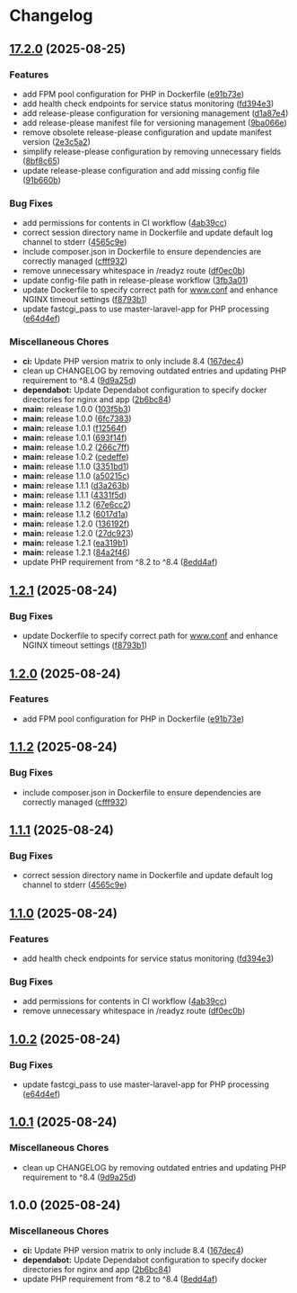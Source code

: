 # Changelog

## [17.2.0](https://github.com/steven-streller/master-laravel/compare/v17.1.2...v17.2.0) (2025-08-25)


### Features

* add FPM pool configuration for PHP in Dockerfile ([e91b73e](https://github.com/steven-streller/master-laravel/commit/e91b73e4cdd17536c3e1cedbb6a1a3902bb73084))
* add health check endpoints for service status monitoring ([fd394e3](https://github.com/steven-streller/master-laravel/commit/fd394e32f99a0f36388c802476a1a5f60881f84d))
* add release-please configuration for versioning management ([d1a87e4](https://github.com/steven-streller/master-laravel/commit/d1a87e410e4973bf5833c7806ad49afbf4427167))
* add release-please manifest file for versioning management ([9ba066e](https://github.com/steven-streller/master-laravel/commit/9ba066e9fe239d8d209273df31a4afc98b8f98b4))
* remove obsolete release-please configuration and update manifest version ([2e3c5a2](https://github.com/steven-streller/master-laravel/commit/2e3c5a240bdfc4d6392da0a9548e7569233aae67))
* simplify release-please configuration by removing unnecessary fields ([8bf8c65](https://github.com/steven-streller/master-laravel/commit/8bf8c65cf50c3192335a511939204424c56949bc))
* update release-please configuration and add missing config file ([91b660b](https://github.com/steven-streller/master-laravel/commit/91b660b63bf7e40b2dddc9580be4f747c47b1854))


### Bug Fixes

* add permissions for contents in CI workflow ([4ab39cc](https://github.com/steven-streller/master-laravel/commit/4ab39cc7725b90da96e42b442b884c02af07479c))
* correct session directory name in Dockerfile and update default log channel to stderr ([4565c9e](https://github.com/steven-streller/master-laravel/commit/4565c9ec74dbe7c8615741e33cbcbe9e11c00de4))
* include composer.json in Dockerfile to ensure dependencies are correctly managed ([cfff932](https://github.com/steven-streller/master-laravel/commit/cfff93249db110c65241b4fd67f68f6c58b88250))
* remove unnecessary whitespace in /readyz route ([df0ec0b](https://github.com/steven-streller/master-laravel/commit/df0ec0ba449b3c6895097b8f330af6f89b7c9ac1))
* update config-file path in release-please workflow ([3fb3a01](https://github.com/steven-streller/master-laravel/commit/3fb3a010b5c110feb2e7fac3d50b44ba1185606b))
* update Dockerfile to specify correct path for www.conf and enhance NGINX timeout settings ([f8793b1](https://github.com/steven-streller/master-laravel/commit/f8793b154023e10c9fd9bf61e364d20252967fe5))
* update fastcgi_pass to use master-laravel-app for PHP processing ([e64d4ef](https://github.com/steven-streller/master-laravel/commit/e64d4ef9ff8d4e953dd3d63ca9037645209a7c89))


### Miscellaneous Chores

* **ci:** Update PHP version matrix to only include 8.4 ([167dec4](https://github.com/steven-streller/master-laravel/commit/167dec42e81947f287fb31938ce83fa05d1c2fbd))
* clean up CHANGELOG by removing outdated entries and updating PHP requirement to ^8.4 ([9d9a25d](https://github.com/steven-streller/master-laravel/commit/9d9a25d066c52368aa5e3820dba65c9f8e1c10de))
* **dependabot:** Update Dependabot configuration to specify docker directories for nginx and app ([2b6bc84](https://github.com/steven-streller/master-laravel/commit/2b6bc845c6ba534b02288ca04ae651c80767079b))
* **main:** release 1.0.0 ([103f5b3](https://github.com/steven-streller/master-laravel/commit/103f5b3070754cae1958d0c001aea5589c427d86))
* **main:** release 1.0.0 ([6fc7383](https://github.com/steven-streller/master-laravel/commit/6fc7383e38b06df2d72aed132865b6513e8f44da))
* **main:** release 1.0.1 ([f12564f](https://github.com/steven-streller/master-laravel/commit/f12564f38f22da1584f170dbbd8be473e8aa1486))
* **main:** release 1.0.1 ([693f14f](https://github.com/steven-streller/master-laravel/commit/693f14f0905158de52be3c17374ae7c1bf33a39b))
* **main:** release 1.0.2 ([266c7ff](https://github.com/steven-streller/master-laravel/commit/266c7ff494dc6107db2ec61e36d6da81413184c6))
* **main:** release 1.0.2 ([cedeffe](https://github.com/steven-streller/master-laravel/commit/cedeffec417e2ea1df6b8ef5cf406167917394d4))
* **main:** release 1.1.0 ([3351bd1](https://github.com/steven-streller/master-laravel/commit/3351bd1ba1874884358dd1c35169a4c9ef69e7e7))
* **main:** release 1.1.0 ([a50215c](https://github.com/steven-streller/master-laravel/commit/a50215c63e15d38242baa5cf2ee99be4fd769d4f))
* **main:** release 1.1.1 ([d3a263b](https://github.com/steven-streller/master-laravel/commit/d3a263b06f2964c56902a35190411068fb748d47))
* **main:** release 1.1.1 ([4331f5d](https://github.com/steven-streller/master-laravel/commit/4331f5d5dca5114bc69d0e32a0bf01d437deb79b))
* **main:** release 1.1.2 ([67e6cc2](https://github.com/steven-streller/master-laravel/commit/67e6cc2b846f0e399b6ecb69f3215d8bcd0f8c74))
* **main:** release 1.1.2 ([6017d1a](https://github.com/steven-streller/master-laravel/commit/6017d1a7c1bc8d73a4f2ad4b947a84efc09383c8))
* **main:** release 1.2.0 ([136192f](https://github.com/steven-streller/master-laravel/commit/136192f1b2ee8accd277714c7432aa5472b0121a))
* **main:** release 1.2.0 ([27dc923](https://github.com/steven-streller/master-laravel/commit/27dc923366396d984564a400e1a4637253d5a39d))
* **main:** release 1.2.1 ([ea319b1](https://github.com/steven-streller/master-laravel/commit/ea319b136a7ee183e1de7c617d18be17a92b30df))
* **main:** release 1.2.1 ([84a2f46](https://github.com/steven-streller/master-laravel/commit/84a2f46eec890dff12ec49dc15a770c9a4b6e60f))
* update PHP requirement from ^8.2 to ^8.4 ([8edd4af](https://github.com/steven-streller/master-laravel/commit/8edd4af1923a64732781e76e8b5143731b7914d4))

## [1.2.1](https://github.com/steven-streller/master-laravel/compare/v1.2.0...v1.2.1) (2025-08-24)


### Bug Fixes

* update Dockerfile to specify correct path for www.conf and enhance NGINX timeout settings ([f8793b1](https://github.com/steven-streller/master-laravel/commit/f8793b154023e10c9fd9bf61e364d20252967fe5))

## [1.2.0](https://github.com/steven-streller/master-laravel/compare/v1.1.2...v1.2.0) (2025-08-24)


### Features

* add FPM pool configuration for PHP in Dockerfile ([e91b73e](https://github.com/steven-streller/master-laravel/commit/e91b73e4cdd17536c3e1cedbb6a1a3902bb73084))

## [1.1.2](https://github.com/steven-streller/master-laravel/compare/v1.1.1...v1.1.2) (2025-08-24)


### Bug Fixes

* include composer.json in Dockerfile to ensure dependencies are correctly managed ([cfff932](https://github.com/steven-streller/master-laravel/commit/cfff93249db110c65241b4fd67f68f6c58b88250))

## [1.1.1](https://github.com/steven-streller/master-laravel/compare/v1.1.0...v1.1.1) (2025-08-24)


### Bug Fixes

* correct session directory name in Dockerfile and update default log channel to stderr ([4565c9e](https://github.com/steven-streller/master-laravel/commit/4565c9ec74dbe7c8615741e33cbcbe9e11c00de4))

## [1.1.0](https://github.com/steven-streller/master-laravel/compare/v1.0.2...v1.1.0) (2025-08-24)


### Features

* add health check endpoints for service status monitoring ([fd394e3](https://github.com/steven-streller/master-laravel/commit/fd394e32f99a0f36388c802476a1a5f60881f84d))


### Bug Fixes

* add permissions for contents in CI workflow ([4ab39cc](https://github.com/steven-streller/master-laravel/commit/4ab39cc7725b90da96e42b442b884c02af07479c))
* remove unnecessary whitespace in /readyz route ([df0ec0b](https://github.com/steven-streller/master-laravel/commit/df0ec0ba449b3c6895097b8f330af6f89b7c9ac1))

## [1.0.2](https://github.com/steven-streller/master-laravel/compare/v1.0.1...v1.0.2) (2025-08-24)


### Bug Fixes

* update fastcgi_pass to use master-laravel-app for PHP processing ([e64d4ef](https://github.com/steven-streller/master-laravel/commit/e64d4ef9ff8d4e953dd3d63ca9037645209a7c89))

## [1.0.1](https://github.com/steven-streller/master-laravel/compare/v1.0.0...v1.0.1) (2025-08-24)


### Miscellaneous Chores

* clean up CHANGELOG by removing outdated entries and updating PHP requirement to ^8.4 ([9d9a25d](https://github.com/steven-streller/master-laravel/commit/9d9a25d066c52368aa5e3820dba65c9f8e1c10de))

## 1.0.0 (2025-08-24)


### Miscellaneous Chores

* **ci:** Update PHP version matrix to only include 8.4 ([167dec4](https://github.com/steven-streller/master-laravel/commit/167dec42e81947f287fb31938ce83fa05d1c2fbd))
* **dependabot:** Update Dependabot configuration to specify docker directories for nginx and app ([2b6bc84](https://github.com/steven-streller/master-laravel/commit/2b6bc845c6ba534b02288ca04ae651c80767079b))
* update PHP requirement from ^8.2 to ^8.4 ([8edd4af](https://github.com/steven-streller/master-laravel/commit/8edd4af1923a64732781e76e8b5143731b7914d4))
